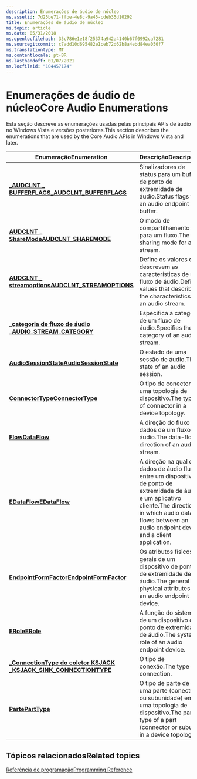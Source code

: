 ```yaml
---
description: Enumerações de áudio de núcleo
ms.assetid: 7d25be71-ffbe-4e8c-9a45-cdeb35d10292
title: Enumerações de áudio de núcleo
ms.topic: article
ms.date: 05/31/2018
ms.openlocfilehash: 35c786e1e18f25374a942a4140b67f0992ca7281
ms.sourcegitcommit: c7add10d695482e1ceb72d62b8a4ebd84ea050f7
ms.translationtype: MT
ms.contentlocale: pt-BR
ms.lasthandoff: 01/07/2021
ms.locfileid: "104457174"
---
```

# <a name="core-audio-enumerations"></a><span data-ttu-id="32cdc-103">Enumerações de áudio de núcleo</span><span class="sxs-lookup"><span data-stu-id="32cdc-103">Core Audio Enumerations</span></span>

<span data-ttu-id="32cdc-104">Esta seção descreve as enumerações usadas pelas principais APIs de áudio no Windows Vista e versões posteriores.</span><span class="sxs-lookup"><span data-stu-id="32cdc-104">This section describes the enumerations that are used by the Core Audio APIs in Windows Vista and later.</span></span>



| <span data-ttu-id="32cdc-105">Enumeração</span><span class="sxs-lookup"><span data-stu-id="32cdc-105">Enumeration</span></span>                                                                   | <span data-ttu-id="32cdc-106">Descrição</span><span class="sxs-lookup"><span data-stu-id="32cdc-106">Description</span></span>                                                                                        |
|-------------------------------------------------------------------------------|----------------------------------------------------------------------------------------------------|
| [<span data-ttu-id="32cdc-107">**\_AUDCLNT \_ BUFFERFLAGS**</span><span class="sxs-lookup"><span data-stu-id="32cdc-107">**\_AUDCLNT\_BUFFERFLAGS**</span></span>](/windows/win32/api/audioclient/ne-audioclient-_audclnt_bufferflags)                        | <span data-ttu-id="32cdc-108">Sinalizadores de status para um buffer de ponto de extremidade de áudio.</span><span class="sxs-lookup"><span data-stu-id="32cdc-108">Status flags for an audio endpoint buffer.</span></span>                                                         |
| [<span data-ttu-id="32cdc-109">**AUDCLNT \_ ShareMode**</span><span class="sxs-lookup"><span data-stu-id="32cdc-109">**AUDCLNT\_SHAREMODE**</span></span>](/windows/desktop/api/Audiosessiontypes/ne-audiosessiontypes-audclnt_sharemode)                               | <span data-ttu-id="32cdc-110">O modo de compartilhamento para um fluxo.</span><span class="sxs-lookup"><span data-stu-id="32cdc-110">The sharing mode for a stream.</span></span>                                                                     |
| [<span data-ttu-id="32cdc-111">**AUDCLNT \_ streamoptions**</span><span class="sxs-lookup"><span data-stu-id="32cdc-111">**AUDCLNT\_STREAMOPTIONS**</span></span>](/windows/desktop/api/audioclient/ne-audioclient-audclnt_streamoptions)                       | <span data-ttu-id="32cdc-112">Define os valores que descrevem as características de um fluxo de áudio.</span><span class="sxs-lookup"><span data-stu-id="32cdc-112">Defines values that describe the characteristics of an audio stream.</span></span>                               |
| [<span data-ttu-id="32cdc-113">**\_categoria de fluxo de áudio \_**</span><span class="sxs-lookup"><span data-stu-id="32cdc-113">**AUDIO\_STREAM\_CATEGORY**</span></span>](/windows/desktop/api/audiosessiontypes/ne-audiosessiontypes-audio_stream_category)                      | <span data-ttu-id="32cdc-114">Especifica a categoria de um fluxo de áudio.</span><span class="sxs-lookup"><span data-stu-id="32cdc-114">Specifies the category of an audio stream.</span></span>                                                         |
| [<span data-ttu-id="32cdc-115">**AudioSessionState**</span><span class="sxs-lookup"><span data-stu-id="32cdc-115">**AudioSessionState**</span></span>](/windows/desktop/api/Audiosessiontypes/ne-audiosessiontypes-audiosessionstate)                                | <span data-ttu-id="32cdc-116">O estado de uma sessão de áudio.</span><span class="sxs-lookup"><span data-stu-id="32cdc-116">The state of an audio session.</span></span>                                                                     |
| [<span data-ttu-id="32cdc-117">**ConnectorType**</span><span class="sxs-lookup"><span data-stu-id="32cdc-117">**ConnectorType**</span></span>](/windows/win32/api/devicetopology/ne-devicetopology-connectortype)                                        | <span data-ttu-id="32cdc-118">O tipo de conector em uma topologia de dispositivo.</span><span class="sxs-lookup"><span data-stu-id="32cdc-118">The type of connector in a device topology.</span></span>                                                        |
| [<span data-ttu-id="32cdc-119">**Flow**</span><span class="sxs-lookup"><span data-stu-id="32cdc-119">**DataFlow**</span></span>](/windows/win32/api/devicetopology/ne-devicetopology-dataflow)                                                  | <span data-ttu-id="32cdc-120">A direção do fluxo de dados de um fluxo de áudio.</span><span class="sxs-lookup"><span data-stu-id="32cdc-120">The data-flow direction of an audio stream.</span></span>                                                        |
| [<span data-ttu-id="32cdc-121">**EDataFlow**</span><span class="sxs-lookup"><span data-stu-id="32cdc-121">**EDataFlow**</span></span>](/windows/win32/api/mmdeviceapi/ne-mmdeviceapi-edataflow)                                                | <span data-ttu-id="32cdc-122">A direção na qual os dados de áudio fluem entre um dispositivo de ponto de extremidade de áudio e um aplicativo cliente.</span><span class="sxs-lookup"><span data-stu-id="32cdc-122">The direction in which audio data flows between an audio endpoint device and a client application.</span></span> |
| [<span data-ttu-id="32cdc-123">**EndpointFormFactor**</span><span class="sxs-lookup"><span data-stu-id="32cdc-123">**EndpointFormFactor**</span></span>](/windows/win32/api/mmdeviceapi/ne-mmdeviceapi-endpointformfactor)                              | <span data-ttu-id="32cdc-124">Os atributos físicos gerais de um dispositivo de ponto de extremidade de áudio.</span><span class="sxs-lookup"><span data-stu-id="32cdc-124">The general physical attributes of an audio endpoint device.</span></span>                                       |
| [<span data-ttu-id="32cdc-125">**ERole**</span><span class="sxs-lookup"><span data-stu-id="32cdc-125">**ERole**</span></span>](/windows/win32/api/mmdeviceapi/ne-mmdeviceapi-erole)                                                        | <span data-ttu-id="32cdc-126">A função do sistema de um dispositivo de ponto de extremidade de áudio.</span><span class="sxs-lookup"><span data-stu-id="32cdc-126">The system role of an audio endpoint device.</span></span>                                                       |
| [<span data-ttu-id="32cdc-127">**\_ConnectionType do coletor KSJACK \_**</span><span class="sxs-lookup"><span data-stu-id="32cdc-127">**KSJACK\_SINK\_CONNECTIONTYPE**</span></span>](/windows/win32/api/devicetopology/ne-devicetopology-ksjack_sink_connectiontype)<br/> | <span data-ttu-id="32cdc-128">O tipo de conexão.</span><span class="sxs-lookup"><span data-stu-id="32cdc-128">The type of connection.</span></span><br/>                                                                 |
| [<span data-ttu-id="32cdc-129">**Parte**</span><span class="sxs-lookup"><span data-stu-id="32cdc-129">**PartType**</span></span>](/windows/win32/api/devicetopology/ne-devicetopology-parttype)                                                  | <span data-ttu-id="32cdc-130">O tipo de parte de uma parte (conector ou subunidade) em uma topologia de dispositivo.</span><span class="sxs-lookup"><span data-stu-id="32cdc-130">The part type of a part (connector or subunit) in a device topology.</span></span>                               |



 

## <a name="related-topics"></a><span data-ttu-id="32cdc-131">Tópicos relacionados</span><span class="sxs-lookup"><span data-stu-id="32cdc-131">Related topics</span></span>

<dl> <dt>

[<span data-ttu-id="32cdc-132">Referência de programação</span><span class="sxs-lookup"><span data-stu-id="32cdc-132">Programming Reference</span></span>](programming-reference.md)
</dt> </dl>

 

 




